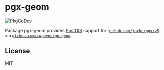 # pgx-geom

[![PkgGoDev](https://pkg.go.dev/badge/github.com/twpayne/pgx-geom)](https://pkg.go.dev/github.com/twpayne/pgx-geom)

Package pgx-geom provides [PostGIS](https://postgis.net/) support for
[`github.com/jackc/pgx/v5`](https://pkg.go.dev/github.com/jackc/pgx/v5) via
[`github.com/twpayne/go-geom`](https://pkg.go.dev/github.com/twpayne/go-geom).

## License

MIT